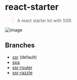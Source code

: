 # react-starter

> A react starter kit with SSR.

![image](https://user-images.githubusercontent.com/5000396/40930696-003853e4-685b-11e8-865c-71308fa8c822.png)

## Branches

- [ssr](https://github.com/liamwang/react-starter) (default)
- [spa](https://github.com/liamwang/react-starter/tree/spa)
- [ssr-router](https://github.com/liamwang/react-starter/tree/ss-router)
- [ssr-razzle](https://github.com/liamwang/react-starter/tree/ss-razzle)
